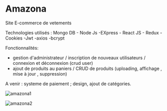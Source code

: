 # Amazona
Site E-commerce de vetements

Technologies utilisés : Mongo DB - Node Js -EXpress - React JS - Redux -Cookies -Jwt -axios -bcrypt

Fonctionnalités:
- gestion d'administrateur / inscription de nouveaux utilisateurs / connexion  et déconnexion (crud user)
- ajout de produits au paniers / CRUD  de produits  (uploading, affichage , mise à jour , suppression)

A venir : systeme de paiement ; design, ajout de catégories.



![amazona1](https://user-images.githubusercontent.com/47745859/127384791-339266b3-8b07-4d39-91b0-0c75da8b8fc4.PNG)  

![amazona2](https://user-images.githubusercontent.com/47745859/127385039-e6beedc9-b00e-464d-ae39-ce9b0e500a78.PNG)

